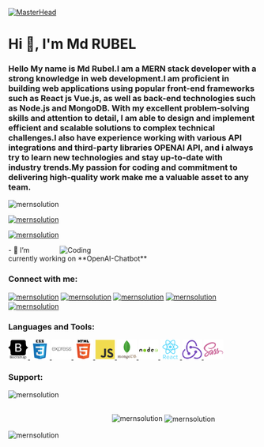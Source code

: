 [![MasterHead]([(https://geekflare.com/wp-content/uploads/2022/10/Learn-Coding-in-a-Fun-Way-on-These-7-Platforms.jpeg))](https://codegrills.in)
<h1>Hi 👋, I'm Md RUBEL</h1>
<h3>Hello My name is Md Rubel.I am a MERN stack developer with a strong knowledge in web development.I am proficient in building web applications using popular front-end frameworks such as React js Vue.js, as well as back-end technologies such as Node.js and MongoDB. With my excellent problem-solving skills and attention to detail, I am able to design and implement efficient and scalable solutions to complex technical challenges.I also have experience working with various API integrations and third-party libraries OPENAI API, and i always try to learn new technologies and stay up-to-date with industry trends.My passion for coding and commitment to delivering high-quality work make me a valuable asset to any team.</h3>

<p align="left"> <img src="https://komarev.com/ghpvc/?username=mernsolution&label=Profile%20views&color=0e75b6&style=flat" alt="mernsolution" /> </p>

<p align="left"> <a href="https://github.com/ryo-ma/github-profile-trophy"><img src="https://github-profile-trophy.vercel.app/?username=mernsolution" alt="mernsolution" /></a> </p>

<p align="left"> <a href="https://twitter.com/mernsolution" target="blank"><img src="https://img.shields.io/twitter/follow/mernsolution?logo=twitter&style=for-the-badge" alt="mernsolution" /></a> </p>
<img align="right" alt="Coding" width="400" src="https://media.tenor.com/rePDfDWO3XoAAAAd/hacking.gif">
- 🔭 I’m currently working on **OpenAI-Chatbot**

<h3 align="left">Connect with me:</h3>
<p align="left">
<a href="https://twitter.com/mernsolution" target="blank"><img align="center" src="https://raw.githubusercontent.com/rahuldkjain/github-profile-readme-generator/master/src/images/icons/Social/twitter.svg" alt="mernsolution" height="30" width="40" /></a>
<a href="https://linkedin.com/in/mernsolution" target="blank"><img align="center" src="https://raw.githubusercontent.com/rahuldkjain/github-profile-readme-generator/master/src/images/icons/Social/linked-in-alt.svg" alt="mernsolution" height="30" width="40" /></a>
<a href="https://fb.com/mernsolution" target="blank"><img align="center" src="https://raw.githubusercontent.com/rahuldkjain/github-profile-readme-generator/master/src/images/icons/Social/facebook.svg" alt="mernsolution" height="30" width="40" /></a>
<a href="https://instagram.com/mernsolution" target="blank"><img align="center" src="https://raw.githubusercontent.com/rahuldkjain/github-profile-readme-generator/master/src/images/icons/Social/instagram.svg" alt="mernsolution" height="30" width="40" /></a>
<a href="https://www.youtube.com/c/mernsolution" target="blank"><img align="center" src="https://raw.githubusercontent.com/rahuldkjain/github-profile-readme-generator/master/src/images/icons/Social/youtube.svg" alt="mernsolution" height="30" width="40" /></a>
</p>

<h3 align="left">Languages and Tools:</h3>
<p align="left"> <a href="https://getbootstrap.com" target="_blank" rel="noreferrer"> <img src="https://raw.githubusercontent.com/devicons/devicon/master/icons/bootstrap/bootstrap-plain-wordmark.svg" alt="bootstrap" width="40" height="40"/> </a> <a href="https://www.w3schools.com/css/" target="_blank" rel="noreferrer"> <img src="https://raw.githubusercontent.com/devicons/devicon/master/icons/css3/css3-original-wordmark.svg" alt="css3" width="40" height="40"/> </a> <a href="https://expressjs.com" target="_blank" rel="noreferrer"> <img src="https://raw.githubusercontent.com/devicons/devicon/master/icons/express/express-original-wordmark.svg" alt="express" width="40" height="40"/> </a> <a href="https://www.w3.org/html/" target="_blank" rel="noreferrer"> <img src="https://raw.githubusercontent.com/devicons/devicon/master/icons/html5/html5-original-wordmark.svg" alt="html5" width="40" height="40"/> </a> <a href="https://developer.mozilla.org/en-US/docs/Web/JavaScript" target="_blank" rel="noreferrer"> <img src="https://raw.githubusercontent.com/devicons/devicon/master/icons/javascript/javascript-original.svg" alt="javascript" width="40" height="40"/> </a> <a href="https://www.mongodb.com/" target="_blank" rel="noreferrer"> <img src="https://raw.githubusercontent.com/devicons/devicon/master/icons/mongodb/mongodb-original-wordmark.svg" alt="mongodb" width="40" height="40"/> </a> <a href="https://nodejs.org" target="_blank" rel="noreferrer"> <img src="https://raw.githubusercontent.com/devicons/devicon/master/icons/nodejs/nodejs-original-wordmark.svg" alt="nodejs" width="40" height="40"/> </a> <a href="https://reactjs.org/" target="_blank" rel="noreferrer"> <img src="https://raw.githubusercontent.com/devicons/devicon/master/icons/react/react-original-wordmark.svg" alt="react" width="40" height="40"/> </a> <a href="https://redux.js.org" target="_blank" rel="noreferrer"> <img src="https://raw.githubusercontent.com/devicons/devicon/master/icons/redux/redux-original.svg" alt="redux" width="40" height="40"/> </a> <a href="https://sass-lang.com" target="_blank" rel="noreferrer"> <img src="https://raw.githubusercontent.com/devicons/devicon/master/icons/sass/sass-original.svg" alt="sass" width="40" height="40"/> </a> </p>

<h3 align="left">Support:</h3>
<p><a href="https://www.buymeacoffee.com/mernsolution"> <img align="left" src="https://cdn.buymeacoffee.com/buttons/v2/default-yellow.png" height="50" width="210" alt="mernsolution" /></a></p><br><br>

<p><img align="left" src="https://github-readme-stats.vercel.app/api/top-langs?username=mernsolution&show_icons=true&locale=en&layout=compact" alt="mernsolution" /></p>

<p>&nbsp;<img align="center" src="https://github-readme-stats.vercel.app/api?username=mernsolution&show_icons=true&locale=en" alt="mernsolution" /></p>

<p><img align="center" src="https://github-readme-streak-stats.herokuapp.com/?user=mernsolution&" alt="mernsolution" /></p>
